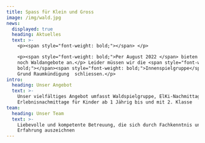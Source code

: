 ```yaml
---
title: Spass für Klein und Gross
image: /img/wald.jpg
news:
  displayed: true
  heading: Aktuelles
  text: >-
    <p><span style="font-weight: bold;"></span> </p>

    <p><span style="font-weight: bold;">Per August 2022 </span> bieten wir nur
    noch Waldangebote an.</p> Leider müssen wir die <span style="font-weight:
    bold;"></span><span style="font-weight: bold;">Innenspielgruppe</span> auf
    Grund Raumkündigung  schliessen.</p>
intro:
  heading: Unser Angebot
  text: >-
    Unser vielfältiges Angebot umfasst Waldspielgruppe, ElKi-Nachmittage sowie
    Erlebnisnachmittage für Kinder ab 1 Jährig bis und mit 2. Klasse
team:
  heading: Unser Team
  text: >-
    Liebevolle und kompetente Betreuung, die sich durch Fachkenntnis und
    Erfahrung auszeichnen
---
```


